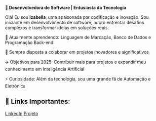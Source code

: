 **🚀 Desenvolvedora de Software | Entusiasta da Tecnologia**

Olá! Eu sou **Izabella**, uma apaixonada por codificação e inovação. Sou iniciante em desenvolvimento de software, adoro enfrentar desafios complexos e transformar ideias em soluções reais.

🌱 Atualmente aprendendo: Linguagem de Marcação, Banco de Dados e Programação Back-end

👯 Sempre disposta a colaborar em projetos inovadores e significativos

✈️ Objetivos para 2025: Contribuir mais para projetos e expandir meu conhecimento em Inteligência Artificial

⚡ Curiosidade: Além da tecnologia, sou uma grande fã de Automação e Eletrônica

## 🔗 Links Importantes:

[LinkedIn](www.linkedin.com/in/izabella-santos-7ba7872a2)
[Projeto](https://izabellasantos1.github.io/Interface-Web-Bootstrap/)



<!---
IzabellaSantos1/IzabellaSantos1 is a ✨ special ✨ repository because its `README.md` (this file) appears on your GitHub profile.
You can click the Preview link to take a look at your changes.
--->
